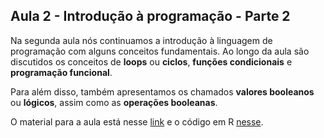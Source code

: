 ## Aula 2 - Introdução à programação - Parte 2

Na segunda aula nós continuamos a introdução à linguagem de programação com alguns conceitos fundamentais. Ao longo da aula são discutidos os conceitos de **loops** ou **ciclos**, **funções condicionais** e **programação funcional**. 

Para além disso, também apresentamos os chamados **valores booleanos** ou **lógicos**, assim como as **operações booleanas**. 

O material para a aula está nesse [link](https://matiascardomingo.github.io/B_R_Curso/Aula-2.html) e o código em R [nesse](https://github.com/matiascardomingo/B_R_Curso/blob/main/Scripts/Aula%201.Rmd). 
